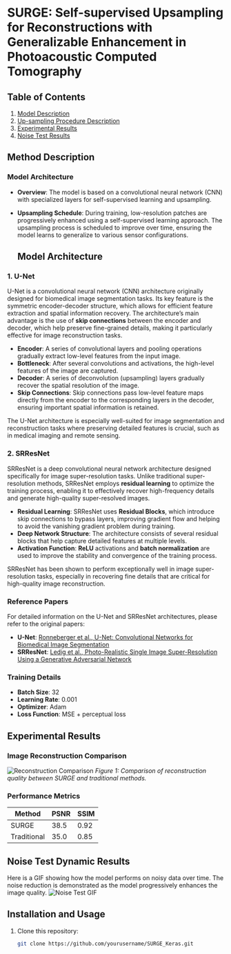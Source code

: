 # SURGE: Self-supervised Upsampling for Reconstructions with Generalizable Enhancement in Photoacoustic Computed Tomography

## Table of Contents
1. [Model Description](#method-description)
2. [Up-sampling Procedure Description](#method-description)
3. [Experimental Results](#experimental-results)
4. [Noise Test Results](#noise-test-dynamic-results)



## Method Description
### Model Architecture
- **Overview**: The model is based on a convolutional neural network (CNN) with specialized layers for self-supervised learning and upsampling.
- **Upsampling Schedule**: During training, low-resolution patches are progressively enhanced using a self-supervised learning approach. The upsampling process is scheduled to improve over time, ensuring the model learns to generalize to various sensor configurations.

  ## Model Architecture

### 1. **U-Net**
U-Net is a convolutional neural network (CNN) architecture originally designed for biomedical image segmentation tasks. Its key feature is the symmetric encoder-decoder structure, which allows for efficient feature extraction and spatial information recovery. The architecture’s main advantage is the use of **skip connections** between the encoder and decoder, which help preserve fine-grained details, making it particularly effective for image reconstruction tasks.

- **Encoder**: A series of convolutional layers and pooling operations gradually extract low-level features from the input image.
- **Bottleneck**: After several convolutions and activations, the high-level features of the image are captured.
- **Decoder**: A series of deconvolution (upsampling) layers gradually recover the spatial resolution of the image.
- **Skip Connections**: Skip connections pass low-level feature maps directly from the encoder to the corresponding layers in the decoder, ensuring important spatial information is retained.

The U-Net architecture is especially well-suited for image segmentation and reconstruction tasks where preserving detailed features is crucial, such as in medical imaging and remote sensing.

### 2. **SRResNet**
SRResNet is a deep convolutional neural network architecture designed specifically for image super-resolution tasks. Unlike traditional super-resolution methods, SRResNet employs **residual learning** to optimize the training process, enabling it to effectively recover high-frequency details and generate high-quality super-resolved images.

- **Residual Learning**: SRResNet uses **Residual Blocks**, which introduce skip connections to bypass layers, improving gradient flow and helping to avoid the vanishing gradient problem during training.
- **Deep Network Structure**: The architecture consists of several residual blocks that help capture detailed features at multiple levels.
- **Activation Function**: **ReLU** activations and **batch normalization** are used to improve the stability and convergence of the training process.

SRResNet has been shown to perform exceptionally well in image super-resolution tasks, especially in recovering fine details that are critical for high-quality image reconstruction.

### Reference Papers
For detailed information on the U-Net and SRResNet architectures, please refer to the original papers:

- **U-Net**: [Ronneberger et al., U-Net: Convolutional Networks for Biomedical Image Segmentation](https://arxiv.org/abs/1505.04597)
- **SRResNet**: [Ledig et al., Photo-Realistic Single Image Super-Resolution Using a Generative Adversarial Network](https://arxiv.org/abs/1609.04802)
### Training Details
- **Batch Size**: 32
- **Learning Rate**: 0.001
- **Optimizer**: Adam
- **Loss Function**: MSE + perceptual loss

## Experimental Results
### Image Reconstruction Comparison
![Reconstruction Comparison](path/to/your/result_image.png)
*Figure 1: Comparison of reconstruction quality between SURGE and traditional methods.*

### Performance Metrics
| Method     | PSNR  | SSIM  |
|------------|-------|-------|
| SURGE      | 38.5  | 0.92  |
| Traditional| 35.0  | 0.85  |

## Noise Test Dynamic Results
Here is a GIF showing how the model performs on noisy data over time. The noise reduction is demonstrated as the model progressively enhances the image quality.
![Noise Test GIF](path/to/your_noise_test.gif)

## Installation and Usage
1. Clone this repository:
   ```bash
   git clone https://github.com/yourusername/SURGE_Keras.git
